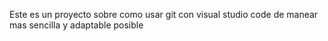 Este es un proyecto sobre como usar
git con visual studio code de manear mas sencilla
y adaptable posible
